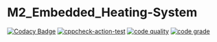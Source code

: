 # M2_Embedded_Heating-System

[![Codacy Badge](https://api.codacy.com/project/badge/Grade/27ab7408f0824317a1a2a63cdee352f3)](https://app.codacy.com/gh/paarventhan1999/M2-Embedded_pc-beeper?utm_source=github.com&utm_medium=referral&utm_content=paarventhan1999/M2-Embedded_pc-beeper&utm_campaign=Badge_Grade_Settings)
[![cppcheck-action-test](https://github.com/paarventhan1999/M2-Embedded_pc-beeper/actions/workflows/cppcheck.yml/badge.svg)](https://github.com/paarventhan1999/M2-Embedded_pc-beeper/actions/workflows/cppcheck.yml)
[![code quality](https://api.codiga.io/project/30238/score/svg)](https://app.codiga.io/project/30238/dashboard)
[![code grade](https://api.codiga.io/project/30238/status/svg)](https://app.codiga.io/project/30238/dashboard)
